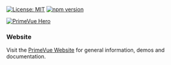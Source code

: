 
[![License: MIT](https://img.shields.io/badge/License-MIT-yellow.svg)](https://opensource.org/licenses/MIT)
[![npm version](https://badge.fury.io/js/primevue.svg)](https://badge.fury.io/js/primevue)

[![PrimeVue Hero](https://www.primefaces.org/wp-content/uploads/2020/08/primevue-promo.jpg)](https://www.primefaces.org/primevue)

### Website

Visit the [PrimeVue Website](https://www.primefaces.org/primevue/) for general information, demos and documentation.